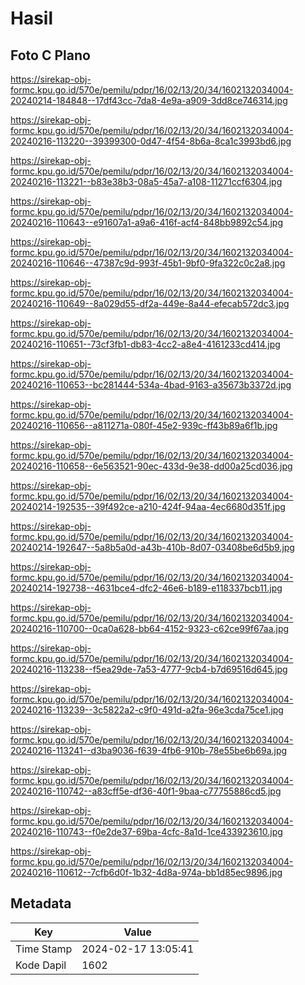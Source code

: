 # Hasil

## Foto C Plano

https://sirekap-obj-formc.kpu.go.id/570e/pemilu/pdpr/16/02/13/20/34/1602132034004-20240214-184848--17df43cc-7da8-4e9a-a909-3dd8ce746314.jpg

https://sirekap-obj-formc.kpu.go.id/570e/pemilu/pdpr/16/02/13/20/34/1602132034004-20240216-113220--39399300-0d47-4f54-8b6a-8ca1c3993bd6.jpg

https://sirekap-obj-formc.kpu.go.id/570e/pemilu/pdpr/16/02/13/20/34/1602132034004-20240216-113221--b83e38b3-08a5-45a7-a108-11271ccf6304.jpg

https://sirekap-obj-formc.kpu.go.id/570e/pemilu/pdpr/16/02/13/20/34/1602132034004-20240216-110643--e91607a1-a9a6-416f-acf4-848bb9892c54.jpg

https://sirekap-obj-formc.kpu.go.id/570e/pemilu/pdpr/16/02/13/20/34/1602132034004-20240216-110646--47387c9d-993f-45b1-9bf0-9fa322c0c2a8.jpg

https://sirekap-obj-formc.kpu.go.id/570e/pemilu/pdpr/16/02/13/20/34/1602132034004-20240216-110649--8a029d55-df2a-449e-8a44-efecab572dc3.jpg

https://sirekap-obj-formc.kpu.go.id/570e/pemilu/pdpr/16/02/13/20/34/1602132034004-20240216-110651--73cf3fb1-db83-4cc2-a8e4-4161233cd414.jpg

https://sirekap-obj-formc.kpu.go.id/570e/pemilu/pdpr/16/02/13/20/34/1602132034004-20240216-110653--bc281444-534a-4bad-9163-a35673b3372d.jpg

https://sirekap-obj-formc.kpu.go.id/570e/pemilu/pdpr/16/02/13/20/34/1602132034004-20240216-110656--a811271a-080f-45e2-939c-ff43b89a6f1b.jpg

https://sirekap-obj-formc.kpu.go.id/570e/pemilu/pdpr/16/02/13/20/34/1602132034004-20240216-110658--6e563521-90ec-433d-9e38-dd00a25cd036.jpg

https://sirekap-obj-formc.kpu.go.id/570e/pemilu/pdpr/16/02/13/20/34/1602132034004-20240214-192535--39f492ce-a210-424f-94aa-4ec6680d351f.jpg

https://sirekap-obj-formc.kpu.go.id/570e/pemilu/pdpr/16/02/13/20/34/1602132034004-20240214-192647--5a8b5a0d-a43b-410b-8d07-03408be6d5b9.jpg

https://sirekap-obj-formc.kpu.go.id/570e/pemilu/pdpr/16/02/13/20/34/1602132034004-20240214-192738--4631bce4-dfc2-46e6-b189-e118337bcb11.jpg

https://sirekap-obj-formc.kpu.go.id/570e/pemilu/pdpr/16/02/13/20/34/1602132034004-20240216-110700--0ca0a628-bb64-4152-9323-c62ce99f67aa.jpg

https://sirekap-obj-formc.kpu.go.id/570e/pemilu/pdpr/16/02/13/20/34/1602132034004-20240216-113238--f5ea29de-7a53-4777-9cb4-b7d69516d645.jpg

https://sirekap-obj-formc.kpu.go.id/570e/pemilu/pdpr/16/02/13/20/34/1602132034004-20240216-113239--3c5822a2-c9f0-491d-a2fa-96e3cda75ce1.jpg

https://sirekap-obj-formc.kpu.go.id/570e/pemilu/pdpr/16/02/13/20/34/1602132034004-20240216-113241--d3ba9036-f639-4fb6-910b-78e55be6b69a.jpg

https://sirekap-obj-formc.kpu.go.id/570e/pemilu/pdpr/16/02/13/20/34/1602132034004-20240216-110742--a83cff5e-df36-40f1-9baa-c77755886cd5.jpg

https://sirekap-obj-formc.kpu.go.id/570e/pemilu/pdpr/16/02/13/20/34/1602132034004-20240216-110743--f0e2de37-69ba-4cfc-8a1d-1ce433923610.jpg

https://sirekap-obj-formc.kpu.go.id/570e/pemilu/pdpr/16/02/13/20/34/1602132034004-20240216-110612--7cfb6d0f-1b32-4d8a-974a-bb1d85ec9896.jpg


## Metadata

| Key        | Value               |
| ---------- | ------------------- |
| Time Stamp | 2024-02-17 13:05:41 |
| Kode Dapil | 1602                |



